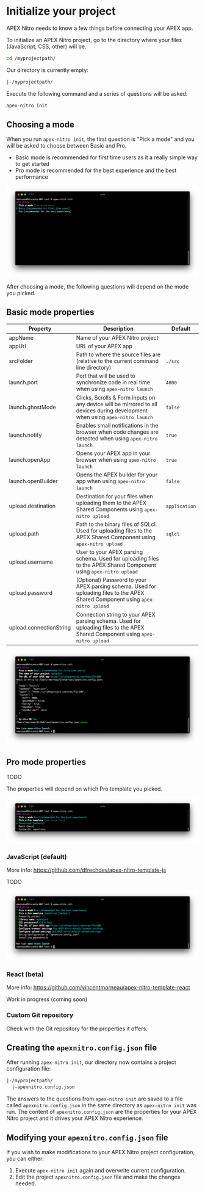 # Initialize your project

APEX Nitro needs to know a few things before connecting your APEX app.

To initialize an APEX Nitro project, go to the directory where your files (JavaScript, CSS, other) will be.

```bash
cd /myprojectpath/
```

Our directory is currently empty:

```bash
|-/myprojectpath/
```

Execute the following command and a series of questions will be asked:

```bash
apex-nitro init
```

## Choosing a mode

When you run `apex-nitro init`, the first question is "Pick a mode" and you will be asked to choose between Basic and Pro.

- Basic mode is recommended for first time users as it a really simple way to get started
- Pro mode is recommended for the best experience and the best performance

![command-init](./img/command-init.png)

After choosing a mode, the following questions will depend on the mode you picked.

## Basic mode properties

| Property                | Description                                                                                                                      | Default       |
| ----------------------- | -------------------------------------------------------------------------------------------------------------------------------- | ------------- |
| appName                 | Name of your APEX Nitro project                                                                                                  |
| appUrl                  | URL of your APEX app                                                                                                             |
| srcFolder               | Path to where the source files are (relative to the current command line directory)                                              | `./src`       |
| launch.port             | Port that will be used to synchronize code in real time when using `apex-nitro launch`                                           | `4000`        |
| launch.ghostMode        | Clicks, Scrolls & Form inputs on any device will be mirrored to all devices during development when using `apex-nitro launch`    | `false`       |
| launch.notify           | Enables small notifications in the browser when code changes are detected when using `apex-nitro launch`                         | `true`        |
| launch.openApp          | Opens your APEX app in your browser when using `apex-nitro launch`                                                               | `true`        |
| launch.openBuilder      | Opens the APEX builder for your app when using `apex-nitro launch`                                                               | `false`       |
| upload.destination      | Destination for your files when uploading them to the APEX Shared Components using `apex-nitro upload`                           | `application` |
| upload.path             | Path to the binary files of SQLcl. Used for uploading files to the APEX Shared Component using `apex-nitro upload`               | `sqlcl`       |
| upload.username         | User to your APEX parsing schema. Used for uploading files to the APEX Shared Component using `apex-nitro upload`                |
| upload.password         | (Optional) Password to your APEX parsing schema. Used for uploading files to the APEX Shared Component using `apex-nitro upload` |
| upload.connectionString | Connection string to your APEX parsing schema. Used for uploading files to the APEX Shared Component using `apex-nitro upload`   |

![command-init-basic](./img/command-init-basic.png)

## Pro mode properties

TODO

The properties will depend on which Pro template you picked.

![command-init-pro](./img/command-init-pro.png)

### JavaScript (default)

More info: https://github.com/dfrechdev/apex-nitro-template-js

TODO

![command-init-apex-nitro-template-js](./img/command-init-apex-nitro-template-js.png)

### React (beta)

More info: https://github.com/vincentmorneau/apex-nitro-template-react

Work in progress (coming soon)

### Custom Git repository

Check with the Git repository for the properties it offers.

## Creating the `apexnitro.config.json` file

After running `apex-nitro init`, our directory now contains a project configuration file:

```bash
|-/myprojectpath/
  |-apexnitro.config.json
```

The answers to the questions from `apex-nitro init` are saved to a file called `apexnitro.config.json` in the same directory as `apex-nitro init` was run. The content of `apexnitro.config.json` are the properties for your APEX Nitro project and it drives your APEX Nitro experience.

## Modifying your `apexnitro.config.json` file

If you wish to make modifications to your APEX Nitro project configuration, you can either:

1. Execute `apex-nitro init` again and overwrite current configuration.
1. Edit the project `apexnitro.config.json` file and make the changes needed.
